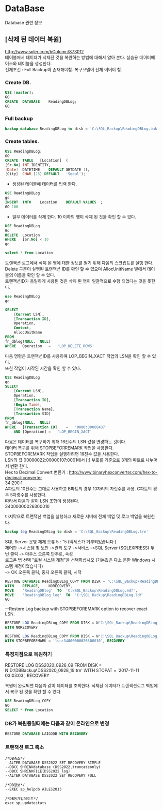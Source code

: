 # DataBase
Database 관련 정보


## [삭제 된 데이터 복원]  
http://www.sqler.com/bColumn/873012  
테이블에서 데이터가 삭제된 것을 복원하는 방법에 대해서 알아 본다. 실습용 데이터베이스와 테이블을 생성한다.  
전제조건 : Full Backup이 존재해야함. 복구모델이 전체 이어야 함.  

### Create DB.
```sql
USE	[master];  
GO
CREATE	DATABASE	ReadingDBLog;
GO
```

### Full backup  
```sql
backup database ReadingDBLog to disk = 'C:\SQL_Backup\ReadingDBLog.bak'  
```
  
### Create tables.  
```sql
USE	ReadingDBLog;
GO
CREATE	TABLE	[Location]	(
[Sr.No]	INT	IDENTITY,
[Date]	DATETIME	DEFAULT	GETDATE	(),
[City]	CHAR (25) DEFAULT	'Seoul');
```

- 생성된 테이블에 데이터를 입력 한다.  
```sql
USE	ReadingDBLog
go
INSERT	INTO	Location	DEFAULT	VALUES	;
GO 100
```

- 일부 데이터를 삭제 한다. 10 이하의 행이 삭제 된 것을 확인 할 수 있다.  
```sql
USE	ReadingDBLog
Go
DELETE	Location
WHERE	[Sr.No]	< 10
go

select * from Location
```


트랜잭션 로그에서 삭제 된 행에 대한 정보를 얻기 위해 다음의 스크립트를 실행 한다.   
Delete 구문이 실행된 트랜잭션 ID를 확인 할 수 있으며 AllocUnitName 열에서 테이블의 이름을 확인 할 수 있다.   
트랜잭션ID가 동일하게 사용된 것은 삭제 된 행이 일괄적으로 수행 되었다는 것을 뜻한다.  
  
```sql
use	ReadingDBLog
go

SELECT
    [Current LSN],
    [Transaction ID],
    Operation,
    Context,
    AllocUnitName
FROM
fn_dblog(NULL,	NULL)
WHERE	Operation	=	'LOP_DELETE_ROWS'
```


다음 명령은 트랜잭션ID를 사용하여 LOP_BEGIN_XACT 작업의 LSN을 확인 할 수 있다.     
또한 작업이 시작된 시간을 확인 할 수 있다.  

```sql
USE	ReadingDBLog
go
SELECT
    [Current LSN],
    Operation,
    [Transaction ID],
    [Begin Time],
    [Transaction Name],
    [Transaction SID]
FROM
fn_dblog(NULL,	NULL)
WHERE	[Transaction ID]	=	'0000:00000407'
    AND	[Operation]	=	'LOP_BEGIN_XACT'
```


다음은 데이터를 복구하기 위해 16진수의 LSN 값을 변경하는 것이다.   
데이터 복구를 위해 STOPBEFORREMARK 작업을 사용한다.   
STOPBEFOREMARK 작업을 실행하려면 16진수 값을 사용한다.  
LSN의 값 00000022:00000107:0001에서 [:] 부호를 기준으로 3개의 파트로 나누어서 변환 한다.  
Hex to Decimal Convert 변환기 : http://www.binaryhexconverter.com/hex-to-decimal-converter  
34:290:1  
A파트의 10진수는 그대로 사용하고 B파트의 경우 10자리의 자릿수를 사용. C파트의 경우 5자릿수를 사용한다.   
따라서 다음과 같이 LSN 조합이 생성된다.  
34000000026300010  
  
  
마지막으로 트랜잭션 백업을 실행하고 새로운 서버에 전체 백업 및 로그 백업을 복원한다.  

```sql
backup log ReadingDBLog	to disk = 'C:\SQL_Backup\ReadingDBLog.trn'
```
  
  
SQL Server 운영 체제 오류 5 : "5 (액세스가 거부되었습니다.)   
제어판 ->시스템 및 보안 ->관리 도구 ->서비스 ->SQL Server (SQLEXPRESS) 두 번 클릭 -> 마우스 오른쪽 단추로, 속성   
로그온 탭 선택 "로컬 시스템 계정"을 선택하십시오 (기본값은 다소 둔한 Windows 시스템 계정이었습니다)   
-> OK 오른쪽 클릭, 중지 오른쪽 클릭, 시작   

```sql
RESTORE	DATABASE ReadingDBLog_COPY FROM	DISK = 'C:\SQL_Backup\ReadingDBLog.bak'
WITH	REPLACE,	NORECOVERY,
MOVE	'ReadingDBlog'	TO	'C:\SQL_Backup\ReadingDBLog.mdf',
MOVE	'ReadingDBlog_log'	TO	'C:\SQL_Backup\ReadingDBLog.ldf'
GO
```

--Restore Log backup with STOPBEFOREMARK option to recover exact LSN.
```sql
RESTORE	LOG	ReadingDBLog_COPY FROM DISK	= N'C:\SQL_Backup\ReadingDBLog_1.trn'
WITH NORECOVERY

RESTORE	LOG	ReadingDBLog_COPY FROM DISK	= N'C:\SQL_Backup\ReadingDBLog_2.trn'
WITH STOPBEFOREMARK	= 'lsn:34000000026300010', RECOVERY
```

### 특정지점으로 복원하기  
RESTORE	LOG	DSS2020_0926_09 FROM DISK	= N'D:\DBBackup\DSS2020_0928_19.trn'
WITH STOPAT = '2017-11-11 03:03:03', RECOVERY


복원이 완료되면 다음과 같이 데이터를 조회한다. 삭제된 데이터가 트랜잭션로그 백업에서 복구 된 것을 확인 할 수 있다.  

```sql
USE	ReadingDBLog_COPY
GO
SELECT * from Location
```
### DB가 복원중일때에는 다음과 같이 온라인으로 변경
```sql
RESTORE DATABASE LAIGODB WITH RECOVERY
```


### 트랜잭션 로그 축소
```dbcc
/*DB축소*/
--ALTER DATABASE DSS2022 SET RECOVERY SIMPLE   
--DBCC SHRINKdatabase (DSS2022,truncateonly)  
--DBCC SHRINKFILE(DSS2022_log)  
--ALTER DATABASE DSS2022 SET RECOVERY FULL   

/*DB정보*/  
--EXEC sp_helpdb AILES2013  

/*DB통계업데이트*/
exec sp_updatestats
```
